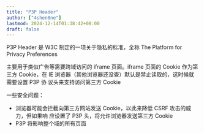 ```yaml
---
title: "P3P Header"
author: ["4shen0ne"]
lastmod: 2024-12-14T01:38:42+08:00
draft: false
---
```


P3P Header 是 W3C 制定的一项关于隐私的标准，全称 The Platform for Privacy
Preferences

主要用于类似广告等需要跨域访问的 iframe 页面。iframe 页面的 Cookie 作为第三方
Cookie，在 IE 浏览器（其他浏览器还没查）默认是禁止读取的，这时候就需要设置 P3P 协
议头来支持访问第三方 Cookie

一些安全问题：

-   浏览器可能会拦截向第三方网站发送 Cookie，以此来降低 CSRF 攻击的威力，但如果响
    应设置了 P3P 头，将允许浏览器发送第三方 Cookie
-   P3P 将影响整个域的所有页面
